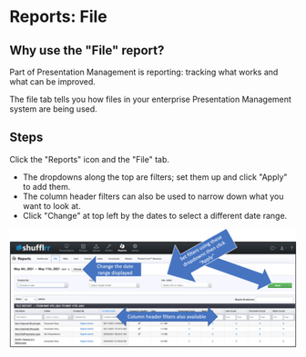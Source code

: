 # Reports: File

## Why use the "File" report?

Part of Presentation Management is reporting: tracking what works and what can be improved.

The file tab tells you how files in your enterprise Presentation Management system are being used. 

## Steps

Click the "Reports" icon and the "File" tab.

* The dropdowns along the top are filters; set them up and click "Apply" to add them.
* The column header filters can also be used to narrow down what you want to look at. 
* Click "Change" at top left by the dates to select a different date range. 

![Reports: file tab](img/reports-file.png)